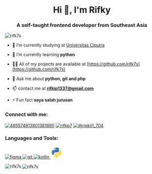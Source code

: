 <h1 align="center">Hi 👋, I'm Rifky</h1>
<h3 align="center">A self-taught frontend developer from Southeast Asia</h3>
<p align="left"> <img src="https://komarev.com/ghpvc/?username=rifk7s&label=Profile%20views&color=0e75b6&style=flat" alt="rifk7s" /> </p>

- 🔭 I’m currently studying at [Universitas Ciputra](https://www.ciputramakassar.ac.id/imt/)

- 🌱 I’m currently learning **python**

- 👨‍💻 All of my projects are available at [https://github.com/rifk7s](https://github.com/rifk7s)

- 💬 Ask me about **python, git and php**

- 📫 contact me at **rifkip1337@gmail.com**

- ⚡ Fun fact **saya salah jurusan**

<h3 align="left">Connect with me:</h3>
<p align="left">

<a href="http://discordapp.com/users/485574813801381890" target="blank"><img align="center" src="https://raw.githubusercontent.com/rahuldkjain/github-profile-readme-generator/master/src/images/icons/Social/discord.svg" alt="485574813801381890" height="30" width="40" /></a>
<a href="https://instagram.com/rifkp7" target="blank"><img align="center" src="https://raw.githubusercontent.com/rahuldkjain/github-profile-readme-generator/master/src/images/icons/Social/instagram.svg" alt="rifkp7" height="30" width="40" /></a>
<a href="https://www.youtube.com/@ripkii1_704" target="blank"><img align="center" src="https://raw.githubusercontent.com/rahuldkjain/github-profile-readme-generator/master/src/images/icons/Social/youtube.svg" alt="@ripkii1_704" height="30" width="40" /></a>

</p>

<h3 align="left">Languages and Tools:</h3>
<p align="left"> <a href="https://www.figma.com/" target="_blank" rel="noreferrer"> <img src="https://www.vectorlogo.zone/logos/figma/figma-icon.svg" alt="figma" width="40" height="40"/> </a> <a href="https://git-scm.com/" target="_blank" rel="noreferrer"> <img src="https://www.vectorlogo.zone/logos/git-scm/git-scm-icon.svg" alt="git" width="40" height="40"/> </a> <a href="https://kotlinlang.org" target="_blank" rel="noreferrer"> <img src="https://www.vectorlogo.zone/logos/kotlinlang/kotlinlang-icon.svg" alt="kotlin" width="40" height="40"/> </a> <a href="https://www.python.org" target="_blank" rel="noreferrer"> <img src="https://raw.githubusercontent.com/devicons/devicon/master/icons/python/python-original.svg" alt="python" width="40" height="40"/> </a> </p>

<p><img align="left" src="https://github-readme-stats.vercel.app/api/top-langs?username=rifk7s&show_icons=true&locale=en&layout=compact" alt="rifk7s" /></p>
<p>&nbsp;<img align="center" src="https://github-readme-stats.vercel.app/api?username=rifk7s&show_icons=true&locale=en" alt="rifk7s" /></p>


